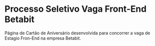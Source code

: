 # Processo Seletivo Vaga Front-End Betabit

Página de Cartão de Aniversário desenvolvida para concorrer a vaga de Estagio Fron-End na empresa Betabit.

